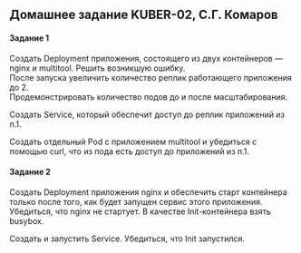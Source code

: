 ## Домашнее задание KUBER-02, С.Г. Комаров

#### Задание 1

Создать Deployment приложения, состоящего из двух контейнеров — nginx и multitool. Решить возникшую ошибку.  
После запуска увеличить количество реплик работающего приложения до 2.  
Продемонстрировать количество подов до и после масштабирования.  

Создать Service, который обеспечит доступ до реплик приложений из п.1.  

Создать отдельный Pod с приложением multitool и убедиться с помощью curl, что из пода есть доступ до приложений из п.1.  

#### Задание 2

Создать Deployment приложения nginx и обеспечить старт контейнера только после того, как будет запущен сервис этого приложения.
Убедиться, что nginx не стартует. В качестве Init-контейнера взять busybox.

Создать и запустить Service. Убедиться, что Init запустился.

